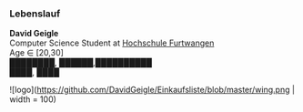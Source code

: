 ### Lebenslauf
  
__David Geigle__  
Computer Science Student at [Hochschule Furtwangen](https://hs-furtwangen.de)  
Age ∈ [20,30]  
████████, ██████,██████████  
████, ████  

![logo](https://github.com/DavidGeigle/Einkaufsliste/blob/master/wing.png | width = 100)
